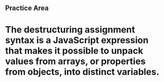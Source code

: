 ## Practice Area

# The destructuring assignment syntax is a JavaScript expression that makes it possible to unpack values from arrays, or properties from objects, into distinct variables.
